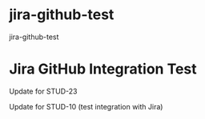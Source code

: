 # jira-github-test
jira-github-test
# Jira GitHub Integration Test
Update for STUD-23

Update for STUD-10 (test integration with Jira)

